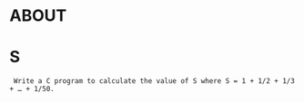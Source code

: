 # ABOUT

# S

     Write a C program to calculate the value of S where S = 1 + 1/2 + 1/3 + … + 1/50.